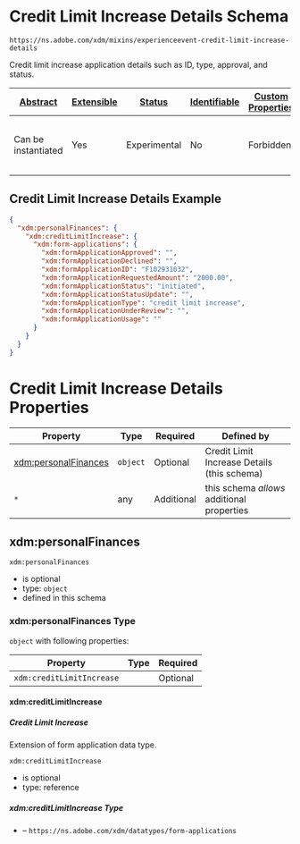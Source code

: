 
# Credit Limit Increase Details Schema

```
https://ns.adobe.com/xdm/mixins/experienceevent-credit-limit-increase-details
```

Credit limit increase application details such as ID, type, approval, and status.

| [Abstract](../../../../abstract.md) | [Extensible](../../../../extensions.md) | [Status](../../../../status.md) | [Identifiable](../../../../id.md) | [Custom Properties](../../../../extensions.md) | [Additional Properties](../../../../extensions.md) | Defined In |
|-------------------------------------|-----------------------------------------|---------------------------------|-----------------------------------|------------------------------------------------|----------------------------------------------------|------------|
| Can be instantiated | Yes | Experimental | No | Forbidden | Permitted | [mixins/experience-event/industry-verticals/experienceevent-credit-limit-increase-details.schema.json](mixins/experience-event/industry-verticals/experienceevent-credit-limit-increase-details.schema.json) |

## Credit Limit Increase Details Example
```json
{
  "xdm:personalFinances": {
    "xdm:creditLimitIncrease": {
      "xdm:form-applications": {
        "xdm:formApplicationApproved": "",
        "xdm:formApplicationDeclined": "",
        "xdm:formApplicationID": "F102931032",
        "xdm:formApplicationRequestedAmount": "2000.00",
        "xdm:formApplicationStatus": "initiated",
        "xdm:formApplicationStatusUpdate": "",
        "xdm:formApplicationType": "credit limit increase",
        "xdm:formApplicationUnderReview": "",
        "xdm:formApplicationUsage": ""
      }
    }
  }
}
```

# Credit Limit Increase Details Properties

| Property | Type | Required | Defined by |
|----------|------|----------|------------|
| [xdm:personalFinances](#xdmpersonalfinances) | `object` | Optional | Credit Limit Increase Details (this schema) |
| `*` | any | Additional | this schema *allows* additional properties |

## xdm:personalFinances


`xdm:personalFinances`
* is optional
* type: `object`
* defined in this schema

### xdm:personalFinances Type


`object` with following properties:


| Property | Type | Required |
|----------|------|----------|
| `xdm:creditLimitIncrease`|  | Optional |



#### xdm:creditLimitIncrease
##### Credit Limit Increase

Extension of form application data type.

`xdm:creditLimitIncrease`
* is optional
* type: reference

##### xdm:creditLimitIncrease Type


* []() – `https://ns.adobe.com/xdm/datatypes/form-applications`









